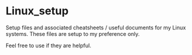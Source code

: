 # Linux_setup
Setup files and associated cheatsheets / useful documents for my Linux systems.
These files are setup to my preference only.

Feel free to use if they are helpful.
